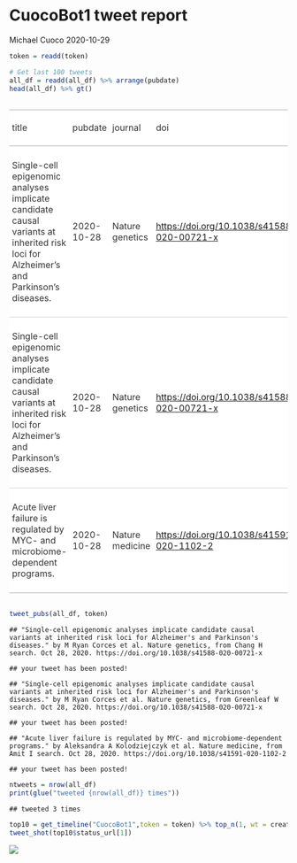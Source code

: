 CuocoBot1 tweet report
================
Michael Cuoco
2020-10-29

``` r
token = readd(token)
```

``` r
# Get last 100 tweets
all_df = readd(all_df) %>% arrange(pubdate)
head(all_df) %>% gt()
```

<!--html_preserve-->

<style>html {
  font-family: -apple-system, BlinkMacSystemFont, 'Segoe UI', Roboto, Oxygen, Ubuntu, Cantarell, 'Helvetica Neue', 'Fira Sans', 'Droid Sans', Arial, sans-serif;
}

#rpdxzcrcsh .gt_table {
  display: table;
  border-collapse: collapse;
  margin-left: auto;
  margin-right: auto;
  color: #333333;
  font-size: 16px;
  background-color: #FFFFFF;
  width: auto;
  border-top-style: solid;
  border-top-width: 2px;
  border-top-color: #A8A8A8;
  border-right-style: none;
  border-right-width: 2px;
  border-right-color: #D3D3D3;
  border-bottom-style: solid;
  border-bottom-width: 2px;
  border-bottom-color: #A8A8A8;
  border-left-style: none;
  border-left-width: 2px;
  border-left-color: #D3D3D3;
}

#rpdxzcrcsh .gt_heading {
  background-color: #FFFFFF;
  text-align: center;
  border-bottom-color: #FFFFFF;
  border-left-style: none;
  border-left-width: 1px;
  border-left-color: #D3D3D3;
  border-right-style: none;
  border-right-width: 1px;
  border-right-color: #D3D3D3;
}

#rpdxzcrcsh .gt_title {
  color: #333333;
  font-size: 125%;
  font-weight: initial;
  padding-top: 4px;
  padding-bottom: 4px;
  border-bottom-color: #FFFFFF;
  border-bottom-width: 0;
}

#rpdxzcrcsh .gt_subtitle {
  color: #333333;
  font-size: 85%;
  font-weight: initial;
  padding-top: 0;
  padding-bottom: 4px;
  border-top-color: #FFFFFF;
  border-top-width: 0;
}

#rpdxzcrcsh .gt_bottom_border {
  border-bottom-style: solid;
  border-bottom-width: 2px;
  border-bottom-color: #D3D3D3;
}

#rpdxzcrcsh .gt_col_headings {
  border-top-style: solid;
  border-top-width: 2px;
  border-top-color: #D3D3D3;
  border-bottom-style: solid;
  border-bottom-width: 2px;
  border-bottom-color: #D3D3D3;
  border-left-style: none;
  border-left-width: 1px;
  border-left-color: #D3D3D3;
  border-right-style: none;
  border-right-width: 1px;
  border-right-color: #D3D3D3;
}

#rpdxzcrcsh .gt_col_heading {
  color: #333333;
  background-color: #FFFFFF;
  font-size: 100%;
  font-weight: normal;
  text-transform: inherit;
  border-left-style: none;
  border-left-width: 1px;
  border-left-color: #D3D3D3;
  border-right-style: none;
  border-right-width: 1px;
  border-right-color: #D3D3D3;
  vertical-align: bottom;
  padding-top: 5px;
  padding-bottom: 6px;
  padding-left: 5px;
  padding-right: 5px;
  overflow-x: hidden;
}

#rpdxzcrcsh .gt_column_spanner_outer {
  color: #333333;
  background-color: #FFFFFF;
  font-size: 100%;
  font-weight: normal;
  text-transform: inherit;
  padding-top: 0;
  padding-bottom: 0;
  padding-left: 4px;
  padding-right: 4px;
}

#rpdxzcrcsh .gt_column_spanner_outer:first-child {
  padding-left: 0;
}

#rpdxzcrcsh .gt_column_spanner_outer:last-child {
  padding-right: 0;
}

#rpdxzcrcsh .gt_column_spanner {
  border-bottom-style: solid;
  border-bottom-width: 2px;
  border-bottom-color: #D3D3D3;
  vertical-align: bottom;
  padding-top: 5px;
  padding-bottom: 6px;
  overflow-x: hidden;
  display: inline-block;
  width: 100%;
}

#rpdxzcrcsh .gt_group_heading {
  padding: 8px;
  color: #333333;
  background-color: #FFFFFF;
  font-size: 100%;
  font-weight: initial;
  text-transform: inherit;
  border-top-style: solid;
  border-top-width: 2px;
  border-top-color: #D3D3D3;
  border-bottom-style: solid;
  border-bottom-width: 2px;
  border-bottom-color: #D3D3D3;
  border-left-style: none;
  border-left-width: 1px;
  border-left-color: #D3D3D3;
  border-right-style: none;
  border-right-width: 1px;
  border-right-color: #D3D3D3;
  vertical-align: middle;
}

#rpdxzcrcsh .gt_empty_group_heading {
  padding: 0.5px;
  color: #333333;
  background-color: #FFFFFF;
  font-size: 100%;
  font-weight: initial;
  border-top-style: solid;
  border-top-width: 2px;
  border-top-color: #D3D3D3;
  border-bottom-style: solid;
  border-bottom-width: 2px;
  border-bottom-color: #D3D3D3;
  vertical-align: middle;
}

#rpdxzcrcsh .gt_striped {
  background-color: rgba(128, 128, 128, 0.05);
}

#rpdxzcrcsh .gt_from_md > :first-child {
  margin-top: 0;
}

#rpdxzcrcsh .gt_from_md > :last-child {
  margin-bottom: 0;
}

#rpdxzcrcsh .gt_row {
  padding-top: 8px;
  padding-bottom: 8px;
  padding-left: 5px;
  padding-right: 5px;
  margin: 10px;
  border-top-style: solid;
  border-top-width: 1px;
  border-top-color: #D3D3D3;
  border-left-style: none;
  border-left-width: 1px;
  border-left-color: #D3D3D3;
  border-right-style: none;
  border-right-width: 1px;
  border-right-color: #D3D3D3;
  vertical-align: middle;
  overflow-x: hidden;
}

#rpdxzcrcsh .gt_stub {
  color: #333333;
  background-color: #FFFFFF;
  font-size: 100%;
  font-weight: initial;
  text-transform: inherit;
  border-right-style: solid;
  border-right-width: 2px;
  border-right-color: #D3D3D3;
  padding-left: 12px;
}

#rpdxzcrcsh .gt_summary_row {
  color: #333333;
  background-color: #FFFFFF;
  text-transform: inherit;
  padding-top: 8px;
  padding-bottom: 8px;
  padding-left: 5px;
  padding-right: 5px;
}

#rpdxzcrcsh .gt_first_summary_row {
  padding-top: 8px;
  padding-bottom: 8px;
  padding-left: 5px;
  padding-right: 5px;
  border-top-style: solid;
  border-top-width: 2px;
  border-top-color: #D3D3D3;
}

#rpdxzcrcsh .gt_grand_summary_row {
  color: #333333;
  background-color: #FFFFFF;
  text-transform: inherit;
  padding-top: 8px;
  padding-bottom: 8px;
  padding-left: 5px;
  padding-right: 5px;
}

#rpdxzcrcsh .gt_first_grand_summary_row {
  padding-top: 8px;
  padding-bottom: 8px;
  padding-left: 5px;
  padding-right: 5px;
  border-top-style: double;
  border-top-width: 6px;
  border-top-color: #D3D3D3;
}

#rpdxzcrcsh .gt_table_body {
  border-top-style: solid;
  border-top-width: 2px;
  border-top-color: #D3D3D3;
  border-bottom-style: solid;
  border-bottom-width: 2px;
  border-bottom-color: #D3D3D3;
}

#rpdxzcrcsh .gt_footnotes {
  color: #333333;
  background-color: #FFFFFF;
  border-bottom-style: none;
  border-bottom-width: 2px;
  border-bottom-color: #D3D3D3;
  border-left-style: none;
  border-left-width: 2px;
  border-left-color: #D3D3D3;
  border-right-style: none;
  border-right-width: 2px;
  border-right-color: #D3D3D3;
}

#rpdxzcrcsh .gt_footnote {
  margin: 0px;
  font-size: 90%;
  padding: 4px;
}

#rpdxzcrcsh .gt_sourcenotes {
  color: #333333;
  background-color: #FFFFFF;
  border-bottom-style: none;
  border-bottom-width: 2px;
  border-bottom-color: #D3D3D3;
  border-left-style: none;
  border-left-width: 2px;
  border-left-color: #D3D3D3;
  border-right-style: none;
  border-right-width: 2px;
  border-right-color: #D3D3D3;
}

#rpdxzcrcsh .gt_sourcenote {
  font-size: 90%;
  padding: 4px;
}

#rpdxzcrcsh .gt_left {
  text-align: left;
}

#rpdxzcrcsh .gt_center {
  text-align: center;
}

#rpdxzcrcsh .gt_right {
  text-align: right;
  font-variant-numeric: tabular-nums;
}

#rpdxzcrcsh .gt_font_normal {
  font-weight: normal;
}

#rpdxzcrcsh .gt_font_bold {
  font-weight: bold;
}

#rpdxzcrcsh .gt_font_italic {
  font-style: italic;
}

#rpdxzcrcsh .gt_super {
  font-size: 65%;
}

#rpdxzcrcsh .gt_footnote_marks {
  font-style: italic;
  font-size: 65%;
}
</style>

<div id="rpdxzcrcsh" style="overflow-x:auto;overflow-y:auto;width:auto;height:auto;">

<table class="gt_table">

<thead class="gt_col_headings">

<tr>

<th class="gt_col_heading gt_columns_bottom_border gt_left" rowspan="1" colspan="1">

title

</th>

<th class="gt_col_heading gt_columns_bottom_border gt_left" rowspan="1" colspan="1">

pubdate

</th>

<th class="gt_col_heading gt_columns_bottom_border gt_left" rowspan="1" colspan="1">

journal

</th>

<th class="gt_col_heading gt_columns_bottom_border gt_left" rowspan="1" colspan="1">

doi

</th>

<th class="gt_col_heading gt_columns_bottom_border gt_center" rowspan="1" colspan="1">

first\_author

</th>

<th class="gt_col_heading gt_columns_bottom_border gt_center" rowspan="1" colspan="1">

last\_author

</th>

<th class="gt_col_heading gt_columns_bottom_border gt_left" rowspan="1" colspan="1">

search

</th>

</tr>

</thead>

<tbody class="gt_table_body">

<tr>

<td class="gt_row gt_left">

Single-cell epigenomic analyses implicate candidate causal variants at
inherited risk loci for Alzheimer’s and Parkinson’s diseases.

</td>

<td class="gt_row gt_left">

2020-10-28

</td>

<td class="gt_row gt_left">

Nature genetics

</td>

<td class="gt_row gt_left">

<https://doi.org/10.1038/s41588-020-00721-x>

</td>

<td class="gt_row gt_center">

M Ryan Corces

</td>

<td class="gt_row gt_center">

Thomas J Montine

</td>

<td class="gt_row gt_left">

Chang H

</td>

</tr>

<tr>

<td class="gt_row gt_left">

Single-cell epigenomic analyses implicate candidate causal variants at
inherited risk loci for Alzheimer’s and Parkinson’s diseases.

</td>

<td class="gt_row gt_left">

2020-10-28

</td>

<td class="gt_row gt_left">

Nature genetics

</td>

<td class="gt_row gt_left">

<https://doi.org/10.1038/s41588-020-00721-x>

</td>

<td class="gt_row gt_center">

M Ryan Corces

</td>

<td class="gt_row gt_center">

Thomas J Montine

</td>

<td class="gt_row gt_left">

Greenleaf W

</td>

</tr>

<tr>

<td class="gt_row gt_left">

Acute liver failure is regulated by MYC- and microbiome-dependent
programs.

</td>

<td class="gt_row gt_left">

2020-10-28

</td>

<td class="gt_row gt_left">

Nature medicine

</td>

<td class="gt_row gt_left">

<https://doi.org/10.1038/s41591-020-1102-2>

</td>

<td class="gt_row gt_center">

Aleksandra A Kolodziejczyk

</td>

<td class="gt_row gt_center">

Eran Elinav

</td>

<td class="gt_row gt_left">

Amit I

</td>

</tr>

</tbody>

</table>

</div>

<!--/html_preserve-->

``` r
tweet_pubs(all_df, token)
```

    ## "Single-cell epigenomic analyses implicate candidate causal variants at inherited risk loci for Alzheimer's and Parkinson's diseases." by M Ryan Corces et al. Nature genetics, from Chang H search. Oct 28, 2020. https://doi.org/10.1038/s41588-020-00721-x

    ## your tweet has been posted!

    ## "Single-cell epigenomic analyses implicate candidate causal variants at inherited risk loci for Alzheimer's and Parkinson's diseases." by M Ryan Corces et al. Nature genetics, from Greenleaf W search. Oct 28, 2020. https://doi.org/10.1038/s41588-020-00721-x

    ## your tweet has been posted!

    ## "Acute liver failure is regulated by MYC- and microbiome-dependent programs." by Aleksandra A Kolodziejczyk et al. Nature medicine, from Amit I search. Oct 28, 2020. https://doi.org/10.1038/s41591-020-1102-2

    ## your tweet has been posted!

``` r
ntweets = nrow(all_df)
print(glue("tweeted {nrow(all_df)} times"))
```

    ## tweeted 3 times

``` r
top10 = get_timeline("CuocoBot1",token = token) %>% top_n(1, wt = created_at)
tweet_shot(top10$status_url[1])
```

![](tweet_report_files/figure-gfm/10%20tweets-1.png)<!-- -->
